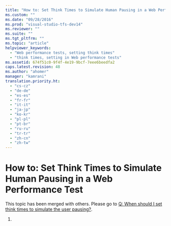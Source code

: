 ```yaml
---
title: "How to: Set Think Times to Simulate Human Pausing in a Web Performance Test | testtitle"
ms.custom: ""
ms.date: "09/28/2016"
ms.prod: "visual-studio-tfs-dev14"
ms.reviewer: ""
ms.suite: ""
ms.tgt_pltfrm: ""
ms.topic: "article"
helpviewer_keywords: 
  - "Web performance tests, setting think times"
  - "think times, setting in Web performance tests"
ms.assetid: 674f51c0-9f4f-4e19-9bcf-7eee6beedfa2
caps.latest.revision: 48
ms.author: "ahomer"
manager: "kamrani"
translation.priority.ht: 
  - "cs-cz"
  - "de-de"
  - "es-es"
  - "fr-fr"
  - "it-it"
  - "ja-jp"
  - "ko-kr"
  - "pl-pl"
  - "pt-br"
  - "ru-ru"
  - "tr-tr"
  - "zh-cn"
  - "zh-tw"
---
```

# How to: Set Think Times to Simulate Human Pausing in a Web Performance Test
This topic has been merged with others. Please go to [Q: When should I set think times to simulate the user pausing?](http://msdn.microsoft.com/en-us/bd0a82fd-cec0-4861-bc09-e1b0b2d258ef).  
  
1.